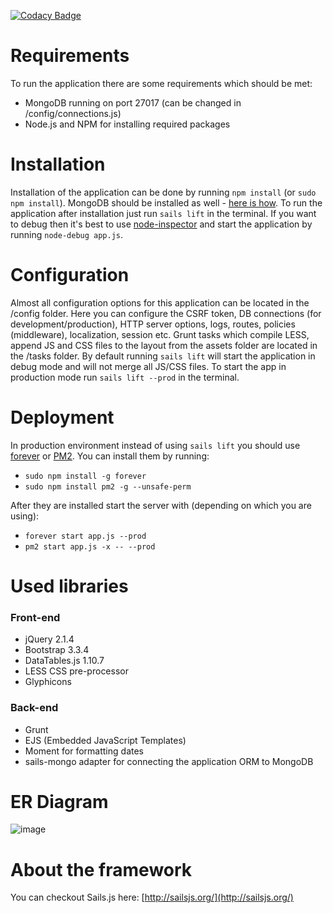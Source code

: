[![Codacy Badge](https://www.codacy.com/project/badge/ccb6841212d9454ca08df11c127527f0)](https://www.codacy.com/app/gorgekara/Task1)

# Requirements
To run the application there are some requirements which should be met:
- MongoDB running on port 27017 (can be changed in /config/connections.js)
- Node.js and NPM for installing required packages

# Installation
Installation of the application can be done by running ```npm install``` (or ```sudo npm install```). MongoDB should be installed as well - [here is how](http://docs.mongodb.org/manual/installation/). To run the application after installation just run ```sails lift``` in the terminal. If you want to debug then it's best to use [node-inspector](https://github.com/node-inspector/node-inspector) and start the application by running ```node-debug app.js```.

# Configuration
Almost all configuration options for this application can be located in the /config folder. Here you can configure the CSRF token, DB connections (for development/production), HTTP server options, logs, routes, policies (middleware), localization, session etc. Grunt tasks which compile LESS, append JS and CSS files to the layout from the assets folder are located in the /tasks folder. By default running ```sails lift``` will start the application in debug mode and will not merge all JS/CSS files. To start the app in production mode run ```sails lift --prod``` in the terminal.

# Deployment
In production environment instead of using ```sails lift``` you should use [forever](https://github.com/nodejitsu/forever) or [PM2](https://github.com/Unitech/pm2). You can install them by running:
- ```sudo npm install -g forever```
- ```sudo npm install pm2 -g --unsafe-perm```

After they are installed start the server with (depending on which you are using):
- ```forever start app.js --prod```
- ```pm2 start app.js -x -- --prod```

# Used libraries
### Front-end
- jQuery 2.1.4
- Bootstrap 3.3.4
- DataTables.js 1.10.7
- LESS CSS pre-processor
- Glyphicons

### Back-end
- Grunt
- EJS (Embedded JavaScript Templates)
- Moment for formatting dates
- sails-mongo adapter for connecting the application ORM to MongoDB

# ER Diagram
![image](http://s10.postimg.org/infhfpvnd/Untitled_drawing.png)

# About the framework
You can checkout Sails.js here: [http://sailsjs.org/](http://sailsjs.org/)